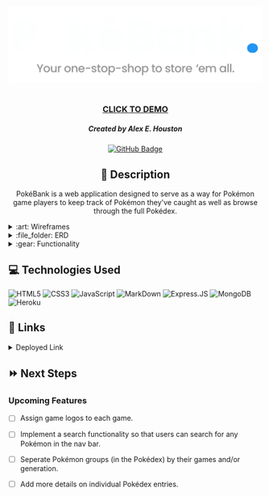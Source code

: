 <div id="header" align="center">
    <img src="public/images/logo.png" width="800">
</div>

<div id="description" align="center">

#

### [CLICK TO DEMO](https://poke-bank.herokuapp.com/)

##### Created by Alex E. Houston

[![GitHub Badge](https://img.shields.io/github/followers/alexehouston?label=Follow&style=social)](https://www.github.com/alexehouston/)

## :pencil: Description

PokéBank is a web application designed to serve as a way for Pokémon game players to keep track of Pokémon they've caught as well as browse through the full Pokédex.

</div>

<details>
    <summary>:art: Wireframes</summary>
        <img src="public/images/home.png" width="700">
        <img src="public/images/home2.png" width="700">
        <img src="public/images/home3.png" width="700">
        <img src="public/images/pokedex.png" width="700">
        <img src="public/images/details.png" width="700">
        <img src="public/images/error.png" width="700">

</details>

<details>
    <summary>:file_folder: ERD</summary>
        <img src="public/images/erd.png" width="700">
</details>

<details>
    <summary>:gear: Functionality</summary>
        <h3 align="center">Login Page</h3>
        <p align="center"><img src="" width="800"></p>
        <h3 align="center">Home Page</h3>
        <p align="center"><img src="" width="800"></p>
        <h3 align="center">Pokédex</h3>
        <p align="center"><img src=""width="800"></p>
        <h3 align="center">Pokémon Details</h3>
        <p align="center"><img src=""width="800"></p>
        <h3 align="center">Games Page</h3>
        <p align="center"><img src=""width="800"></p>
</details>

## :computer: Technologies Used

![HTML5](https://img.shields.io/badge/HTML5-E34F26?style=for-the-badge&logo=html5&logoColor=white)
![CSS3](https://img.shields.io/badge/CSS3-1572B6?style=for-the-badge&logo=css3&logoColor=white)
![JavaScript](https://img.shields.io/badge/JavaScript-F7DF1E?style=for-the-badge&logo=javascript&logoColor=black)
![MarkDown](https://img.shields.io/badge/Markdown-000000?style=for-the-badge&logo=markdown&logoColor=white)
![Express.JS](https://img.shields.io/badge/Express.js-404D59?style=for-the-badge)
![MongoDB](https://img.shields.io/badge/MongoDB-4EA94B?style=for-the-badge&logo=mongodb&logoColor=white)
![Heroku](https://img.shields.io/badge/Heroku-430098?style=for-the-badge&logo=heroku&logoColor=white)

## :link: Links

<details>
  <summary>Deployed Link</summary>
  PokéBank (<a href="https://poke-bank.herokuapp.com/">https://poke-bank.herokuapp.com</a>)
</details>

## :fast_forward: Next Steps

### Upcoming Features

- [ ] Assign game logos to each game.

- [ ] Implement a search functionality so that users can search for any Pokémon in the nav bar.

- [ ] Seperate Pokémon groups (in the Pokédex) by their games and/or generation.

- [ ] Add more details on individual Pokédex entries.